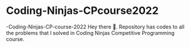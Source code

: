# Coding-Ninjas-CPcourse2022
-Coding-Ninjas-CP-course-2022 Hey there 👋. Repository has codes to all the problems that I solved in Coding Ninjas Competitive Programming course.
